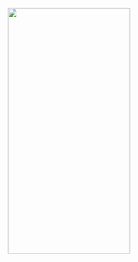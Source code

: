 <p align=center>

<img src="https://user-images.githubusercontent.com/111503264/194757827-84a3884f-01dc-4f52-b74b-d6282be97365.gif" height=500 width=250> 
</p
